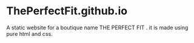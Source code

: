 # ThePerfectFit.github.io
A static website for a boutique name THE PERFECT FIT . it is made using pure html and css.
